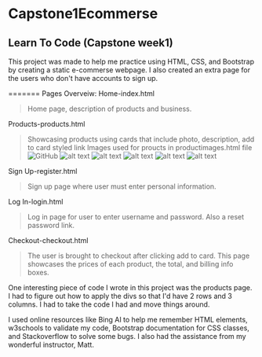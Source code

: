 # Capstone1Ecommerse
Learn To Code (Capstone week1)
---
This project was made to help me practice using HTML, CSS, and Bootstrap by creating a static e-commerse webpage. I also created an extra page for the users who don't have accounts to sign up.

=======
Pages Overveiw:
Home-index.html
>Home page, description of products and business.

Products-products.html
>Showcasing products using cards that include photo, description, add to card styled link
Images used for proucts in productimages.html file
![GitHub](http://url/to/bee.png)
![alt text](http://url/to/cow.png)
![alt text](http://url/to/duck.png)
![alt text](http://url/to/fish.png)
![alt text](http://url/to/frog.png)
![alt text](http://url/to/turtle.png)

Sign Up-register.html
>Sign up page where user must enter personal information.

Log In-login.html
>Log in page for user to enter username and password. Also a reset password link.

Checkout-checkout.html
>The user is brought to checkout after clicking add to card. This page showcases the prices of each product, the total, and billing info boxes.



One interesting piece of code I wrote in this project was the products page. I had to figure out how to apply the divs so that I'd have 2 rows and 3 columns. I had to take the code I had and move things around. 

I used online resources like Bing AI to help me remember HTML elements, w3schools to validate my code, Bootstrap documentation for CSS classes, and Stackoverflow to solve some bugs. I also had the assistance from my wonderful instructor, Matt.
